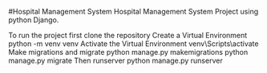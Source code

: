 #Hospital Management System
Hospital Management System Project using python Django.

To run the project first clone the repository
Create a Virtual Environment
python -m venv venv
Activate the Virtual Environment
venv\Scripts\activate
Make migrations and migrate
python manage.py makemigrations
python manage.py migrate
Then runserver
python manage.py runserver
